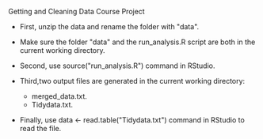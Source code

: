 Getting and Cleaning Data Course Project



- First, unzip the data and rename the folder with "data".
- Make sure the folder "data" and the run_analysis.R script are both in the current working directory.

- Second, use source("run_analysis.R") command in RStudio. 

- Third,two output files are generated in the current working directory:
  - merged_data.txt.
  - Tidydata.txt.

- Finally, use data <- read.table("Tidydata.txt") command in RStudio to read the file. 
